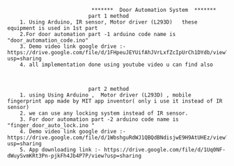  
                               *******  Door Automation System  *******
		                      part 1 method 
		1. Using Arduino, IR sensor, Motor driver (L293D)   these equipment is used in 1st part 
		2.For door automation part -1 arduino code name is "door_automation_code.ino"
		3. Demo video link google drive :-  https://drive.google.com/file/d/1FHpeuJEYUifAhJVrLxfZcIpUrCh1DYdb/view?usp=sharing
		4. all implementation done using youtube video u can find also 
		
		
		
		                      part 2 method 
		1. using Using Arduino ,  Motor driver (L293D) , mobile fingerprint app made by MIT app inventor( only i use it instead of IR sensor) 
		2. we can use any locking system instead of IR sensor.
		3. For door automation part -2 arduino code name is "finger_door_auto_lock.ino "
		4. Demo video link google drive :-https://drive.google.com/file/d/1WbshguRdWJ1QBQdBNdisjwE9H9AtUHEz/view?usp=sharing
		5. App downloading link :- https://drive.google.com/file/d/1Uq0NF-dWuySvmKRt3Pn-pjkFh4Jb4P7P/view?usp=sharing